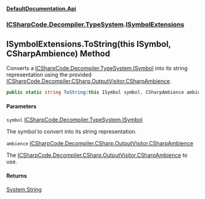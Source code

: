#### [DefaultDocumentation\.Api](../../../../index.md 'index')
### [ICSharpCode\.Decompiler\.TypeSystem](../../../../index.md#ICSharpCode.Decompiler.TypeSystem 'ICSharpCode\.Decompiler\.TypeSystem').[ISymbolExtensions](index.md 'ICSharpCode\.Decompiler\.TypeSystem\.ISymbolExtensions')

## ISymbolExtensions\.ToString\(this ISymbol, CSharpAmbience\) Method

Converts a [ICSharpCode\.Decompiler\.TypeSystem\.ISymbol](https://docs.microsoft.com/en-us/dotnet/api/ICSharpCode.Decompiler.TypeSystem.ISymbol 'ICSharpCode\.Decompiler\.TypeSystem\.ISymbol') into its string representation using the provided [ICSharpCode\.Decompiler\.CSharp\.OutputVisitor\.CSharpAmbience](https://docs.microsoft.com/en-us/dotnet/api/ICSharpCode.Decompiler.CSharp.OutputVisitor.CSharpAmbience 'ICSharpCode\.Decompiler\.CSharp\.OutputVisitor\.CSharpAmbience')\.

```csharp
public static string ToString(this ISymbol symbol, CSharpAmbience ambience);
```
#### Parameters

<a name='ICSharpCode.Decompiler.TypeSystem.ISymbolExtensions.ToString(thisISymbol,CSharpAmbience).symbol'></a>

`symbol` [ICSharpCode\.Decompiler\.TypeSystem\.ISymbol](https://docs.microsoft.com/en-us/dotnet/api/ICSharpCode.Decompiler.TypeSystem.ISymbol 'ICSharpCode\.Decompiler\.TypeSystem\.ISymbol')

The symbol to convert into its string representation\.

<a name='ICSharpCode.Decompiler.TypeSystem.ISymbolExtensions.ToString(thisISymbol,CSharpAmbience).ambience'></a>

`ambience` [ICSharpCode\.Decompiler\.CSharp\.OutputVisitor\.CSharpAmbience](https://docs.microsoft.com/en-us/dotnet/api/ICSharpCode.Decompiler.CSharp.OutputVisitor.CSharpAmbience 'ICSharpCode\.Decompiler\.CSharp\.OutputVisitor\.CSharpAmbience')

The [ICSharpCode\.Decompiler\.CSharp\.OutputVisitor\.CSharpAmbience](https://docs.microsoft.com/en-us/dotnet/api/ICSharpCode.Decompiler.CSharp.OutputVisitor.CSharpAmbience 'ICSharpCode\.Decompiler\.CSharp\.OutputVisitor\.CSharpAmbience') to use\.

#### Returns
[System\.String](https://docs.microsoft.com/en-us/dotnet/api/System.String 'System\.String')